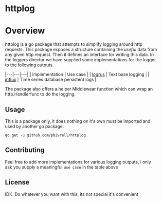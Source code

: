 # httplog

# Overview 
httplog is a go package that attempts to simplify logging around http requests. This package exposes a structure containing the _useful_ data from any given http request. Then it defines an interface for writing this data. In the loggers director we have supplied some implementations for the logger to the following outputs.

|---|---|---|
| Implementation | Use case | 
| [logrus](https://github.com/sirupsen/logrus) | Text base logging | 
| [influx](https://www.influxdata.com/) | Time series database persistent logs | 

The package also offers a helper Middlewear function which can wrap an http.Handlerfunc to do the logging.

## Usage

This is a package only, it does nothing on it's own must be imported and used by another go package.

```
go get -u github.com/pbivrell/httplog
```

## Contributing

Feel free to add more implementations for various logging outputs, I only ask you supply a meaningful `use case` in the table above

## License 

IDK. Do whatever you want with this, its not special it's convenient
